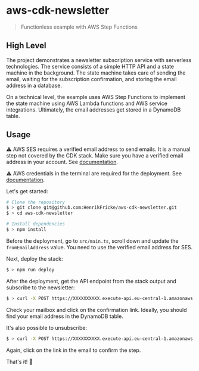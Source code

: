 # aws-cdk-newsletter
> Functionless example with AWS Step Functions

## High Level

The project demonstrates a newsletter subscription service with serverless technologies. The service consists of a simple HTTP API and a state machine in the background. The state machine takes care of sending the email, waiting for the subscription confirmation, and storing the email address in a database.

On a technical level, the example uses AWS Step Functions to implement the state machine using AWS Lambda functions and AWS service integrations. Ultimately, the email addresses get stored in a DynamoDB table.

## Usage

⚠️ AWS SES requires a verified email address to send emails. It is a manual step not covered by the CDK stack. Make sure you have a verified email address in your account. See [documentation](https://docs.aws.amazon.com/ses/latest/DeveloperGuide/verify-email-addresses.html).

⚠️ AWS credentials in the terminal are required for the deployment. See [documentation](https://docs.aws.amazon.com/cli/latest/userguide/cli-chap-configure.html).

Let's get started:
```sh
# Clone the repository
$ > git clone git@github.com:HenrikFricke/aws-cdk-newsletter.git
$ > cd aws-cdk-newsletter

# Install dependencies
$ > npm install
```

Before the deployment, go to `src/main.ts`, scroll down and update the `fromEmailAddress` value. You need to use the verified email address for SES.

Next, deploy the stack:
```sh
$ > npm run deploy
```

After the deployment, get the API endpoint from the stack output and subscribe to the newsletter:
```sh
$ > curl -X POST https://XXXXXXXXXX.execute-api.eu-central-1.amazonaws.com/prod/subscribe\?email\=YOUR_EMAIL_ADDRESS
```

Check your mailbox and click on the confirmation link. Ideally, you should find your email address in the DynamoDB table. 

It's also possible to unsubscribe:
```sh
$ > curl -X POST https://XXXXXXXXXX.execute-api.eu-central-1.amazonaws.com/prod/unsubscribe\?email\=YOUR_EMAIL_ADDRESS
```

Again, click on the link in the email to confirm the step.

That's it! 🥳